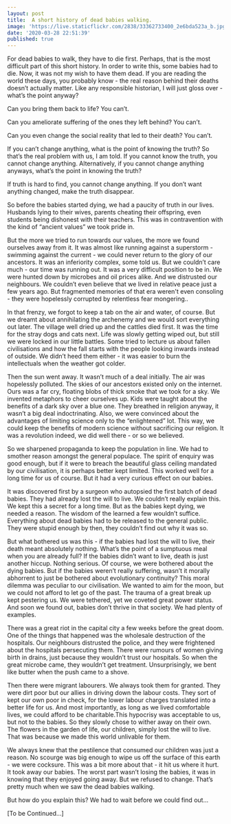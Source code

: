 ```yaml
---
layout: post
title:  A short history of dead babies walking.
image: 'https://live.staticflickr.com/2838/33362733400_2e6bda523a_b.jpg'
date: '2020-03-28 22:51:39'
published: true
---
```

For dead babies to walk, they have to die first. Perhaps, that is the most difficult part of this short history. In order to write this, some babies had to die. Now, it was not my wish to have them dead. If you are reading the world these days, you probably know - the real reason behind their deaths doesn’t actually matter. Like any responsible historian, I will just gloss over - what’s the point anyway?

Can you bring them back to life?
You can’t.

Can you ameliorate suffering of the ones they left behind?
You can’t.

Can you even change the social reality that led to their death?
You can’t.

If you can’t change anything, what is the point of knowing the truth? So that’s the real problem with us, I am told. If you cannot know the truth, you cannot change anything. Alternatively, if you cannot change anything anyways, what’s the point in knowing the truth?

If truth is hard to find, you cannot change anything. If you don’t want anything changed, make the truth disappear. 

So before the babies started dying, we had a paucity of truth in our lives. Husbands lying to their wives, parents cheating their offspring, even students being dishonest with their teachers. This was in contravention with the kind of “ancient values” we took pride in.

But the more we tried to run towards our values, the more we found ourselves away from it. It was almost like running against a superstorm - swimming against the current - we could never return to the glory of our ancestors. It was an inferiority complex, some told us. But we couldn’t care much - our time was running out. It was a very difficult position to be in. We were hunted down by microbes and oil prices alike. And we distrusted our neighbours. We couldn’t even believe that we lived in relative peace just a few years ago. But fragmented memories of that era weren't even consoling - they were hopelessly corrupted by relentless fear mongering..

In that frenzy, we forgot to keep a tab on the air and water, of course. But we dreamt about annihilating the archenemy and we would sort everything out later. The village well dried up and the cattles died first. It was the time for the stray dogs and cats next. Life was slowly getting wiped out, but still we were locked in our little battles. Some tried to lecture us about fallen civilisations and how the fall starts with the people looking inwards instead of outside. We didn’t heed them either - it was easier to burn the intellectuals when the weather got colder.

Then the sun went away. It wasn’t much of a deal initially. The air was hopelessly polluted. The skies of our ancestors existed only on the internet. Ours was a far cry, floating blobs of thick smoke that we took for a sky. We invented metaphors to cheer ourselves up. Kids were taught about the benefits of a dark sky over a blue one. They breathed in religion anyway, it wasn’t a big deal indoctrinating. Also, we were convinced about the advantages of limiting science only to the “enlightened” lot. This way, we could keep the benefits of modern science without sacrificing our religion. It was a revolution indeed, we did well there - or so we believed.

So we sharpened propaganda to keep the population in line. We had to smother reason amongst the general populace. The spirit of enquiry was good enough, but if it were to breach the beautiful glass ceiling mandated by our civilisation, it is perhaps better kept limited. This worked well for a long time for us of course. But it had a very curious effect on our babies.

It was discovered first by a surgeon who autopsied the first batch of dead babies. They had already lost the will to live. We couldn’t really explain this. We kept this a secret for a long time. But as the babies kept dying, we needed a reason. The wisdom of the learned a few wouldn’t suffice. Everything about dead babies had to be released to the general public. They were stupid enough by then, they couldn’t find out why it was so.

But what bothered us was this - if the babies had lost the will to live, their death meant absolutely nothing. What’s the point of a sumptuous meal when you are already full? If the babies didn’t want to live, death is just another hiccup. Nothing serious. Of course, we were bothered about the dying babies. But if the babies weren’t really suffering, wasn’t it morally abhorrent to just be bothered about evolutionary continuity? This moral dilemma was peculiar to our civilisation. We wanted to aim for the moon, but we could not afford to let go of the past. The trauma of a great break up kept pestering us. We were tethered, yet we coveted great power status. And soon we found out, babies don’t thrive in that society. We had plenty of examples.

There was a great riot in the capital city a few weeks before the great doom. One of the things that happened was the wholesale destruction of the hospitals. Our neighbours distrusted the police, and they were frightened about the hospitals persecuting them. There were rumours of women giving birth in drains, just because they wouldn’t trust our hospitals. So when the great microbe came, they wouldn’t get treatment. Unsurprisingly, we bent like butter when the push came to a shove.

Then there were migrant labourers. We always took them for granted. They were dirt poor but our allies in driving down the labour costs. They sort of kept our own poor in check, for the lower labour charges translated into a better life for us. And most importantly, as long as we lived comfortable lives, we could afford to be charitable.This hypocrisy was acceptable to us, but not to the babies. So they slowly chose to wither away on their own. The flowers in the garden of life, our children, simply lost the will to live. That was because we made this world unlivable for them.

We always knew that the pestilence that consumed our children was just a reason. No scourge was big enough to wipe us off the surface of this earth - we were cocksure. This was a bit more about that - it hit us where it hurt. It took away our babies. The worst part wasn’t losing the babies, it was in knowing that they enjoyed going away. But we refused to change. That’s pretty much when we saw the dead babies walking. 

But how do you explain this? We had to wait before we could find out...

[To be Continued…]
